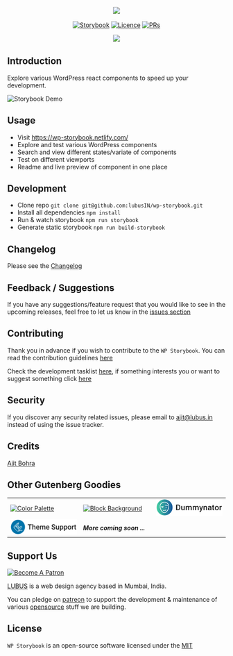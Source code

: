 <p align="center"><img src="assets/logo.png"></p>

<p align="center">
<a href="https://wp-storybook.netlify.com/"><img src="https://github.com/storybooks/press/blob/master/badges/storybook.svg" alt="Storybook"></a>
<a href="https://wp-storybook.netlify.com/"><img src="https://img.shields.io/github/license/lubusIN/wp-storybook.svg" alt="Licence"></a>
<a href="https://github.com/lubusin/wp-storybook/blob/master/CONTRIBUTING.md"><img src="https://img.shields.io/badge/PRs-welcome-brightgreen.svg?style=flat-square" alt="PRs"></a>
</p>

<center>
<a href="https://lubus.in/">
<img src="https://user-images.githubusercontent.com/1039236/40877801-3fa8ccf6-66a4-11e8-8f42-19ed4e883ce9.png" />
</a>
</center>

## Introduction

Explore various WordPress react components to speed up your development. 

![Storybook Demo](assets/demo.gif)

## Usage

- Visit https://wp-storybook.netlify.com/
- Explore and test various WordPress components
- Search and view different states/variate of components
- Test on different viewports
- Readme and live preview of component in one place

## Development

- Clone repo `git clone git@github.com:lubusIN/wp-storybook.git`
- Install all dependencies `npm install`
- Run & watch storybook `npm run storybook`
- Generate static storybook `npm run build-storybook` 

## Changelog

Please see the [Changelog](CHANGELOG.md) 

## Feedback / Suggestions

If you have any suggestions/feature request that you would like to see in the upcoming releases, feel free to let us know in the [issues section](https://github.com/lubusIN/wp-storybook/issues)

## Contributing

Thank you in advance if you wish to contribute to the `WP Storybook`. You can read the contribution guidelines [here](CONTRIBUTING.md)

Check the development tasklist [here](https://github.com/lubusIN/wp-storybook/projects/1), if something interests you or want to suggest something click [here](https://github.com/lubusIN/wp-storybook/issues)

## Security

If you discover any security related issues, please email to [ajit@lubus.in](mailto:ajit@lubus.com) instead of using the issue tracker.

## Credits

[Ajit Bohra](https://twitter.com/ajitbohra)

## Other Gutenberg Goodies
<table width="100%">
	<tr>
		<td width="33.33%">
			<a href="https://github.com/lubusIN/color-palette-block">
				<img src="https://user-images.githubusercontent.com/1039236/38085557-935d7ce8-336e-11e8-920e-dc2d46610c6a.png" alt="Color Palette"/>
			</a>
		</td>
		<td width="33.33%">
			<a href="https://github.com/lubusIN/block-background">
				<img src="https://user-images.githubusercontent.com/1039236/38365718-068c190e-38fb-11e8-8ada-a4a50cfd95d1.png" alt="Block Background"/>
			</a>
		</td>
		<td width="33.33%">
			<a href="https://github.com/lubusIN/dummynator">
				<img src="https://raw.githubusercontent.com/lubusIN/dummynator/master/.wordpress-org/logo.png" alt="Dummynator"/>
			</a>
		</td>
	</tr>
	<tr>
		<td width="33.33%">
			<a href="https://github.com/lubusIN/wp-theme-support">
				<img src="https://raw.githubusercontent.com/lubusIN/wp-theme-support/master/.wordpress-org/logo.png" alt="Theme Support"/>
			</a>
		</td>
		<td width="33.33%">
			<strong><i>More coming soon ...</i>
		</td>
		<td width="33.33%">
			&nbsp;
		</td>
	</tr>
</table>

##  Support Us

<a href="https://www.patreon.com/lubus">
<img src="https://c5.patreon.com/external/logo/become_a_patron_button.png" alt="Become A Patron"/>
</a>

[LUBUS](http://lubus.in) is a web design agency based in Mumbai, India.

You can pledge on [patreon](https://www.patreon.com/lubus) to support the development & maintenance of various [opensource](https://github.com/lubusIN/) stuff we are building.

## License

`WP Storybook` is an open-source software licensed under the [MIT](LICENSE)
